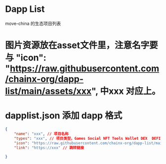 # Dapp List
move-china 的生态项目列表

# 图片资源放在asset文件里，注意名字要与 "icon": "https://raw.githubusercontent.com/chainx-org/dapp-list/main/assets/xxx", 中xxx 对应上。
# dapplist.json 添加 dapp 格式
```json
{
    "name": "xxx", // 项目名称
    "types": "xxx", // 项目类型，Games Social NFT Tools Wallet DEX  DEFI 
    "icon": "https://raw.githubusercontent.com/chainx-org/dapp-list/main/assets/xxx", // 图片 logo 链接
    "link": "https://xxx" // 跳转链接
  
}
```
